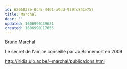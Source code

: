 ```yaml
---
id: 6205837e-0c4c-4461-a9dd-939fc841e757
title: Marchal
desc: ''
updated: 1606990139631
created: 1606990117055
---
```


Bruno Marchal

Le secret de l'amibe conseillé par Jo Bonnemort en 2009

http://iridia.ulb.ac.be/~marchal/publications.html

